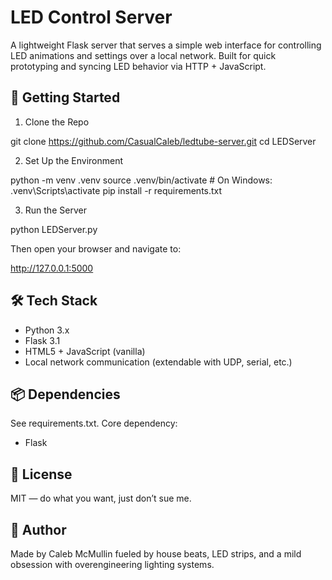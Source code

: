 # LED Control Server

A lightweight Flask server that serves a simple web interface for controlling LED animations and settings over a local network. Built for quick prototyping and syncing LED behavior via HTTP + JavaScript.

## 🚀 Getting Started

1. Clone the Repo

git clone https://github.com/CasualCaleb/ledtube-server.git
cd LEDServer

2. Set Up the Environment

python -m venv .venv
source .venv/bin/activate   # On Windows: .venv\Scripts\activate
pip install -r requirements.txt

3. Run the Server

python LEDServer.py

Then open your browser and navigate to:

http://127.0.0.1:5000

## 🛠 Tech Stack

- Python 3.x
- Flask 3.1
- HTML5 + JavaScript (vanilla)
- Local network communication (extendable with UDP, serial, etc.)

## 📦 Dependencies

See requirements.txt. Core dependency:

- Flask

## 📄 License

MIT — do what you want, just don’t sue me.

## 🧠 Author

Made by Caleb McMullin fueled by house beats, LED strips, and a mild obsession with overengineering lighting systems.
